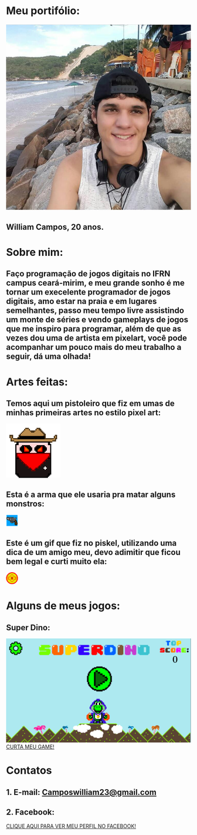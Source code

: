 # Meu portifólio:
 ![Imagem](Perfil.jpg)
## William Campos, 20 anos.

# Sobre mim:
## Faço programação de jogos digitais no IFRN campus ceará-mirim, e meu grande sonho é me tornar um execelente programador de jogos digitais, amo estar na praia e em lugares semelhantes, passo meu tempo livre assistindo um monte de séries e vendo gameplays de jogos que me inspiro para programar, além de que as vezes dou uma de artista em pixelart, você pode acompanhar um pouco mais do meu trabalho a seguir, dá uma olhada!

# Artes feitas:
## Temos aqui um pistoleiro que fiz em umas de minhas primeiras artes no estilo pixel art:
![Imagem](PERSON.png)

## Esta é a arma que ele usaria pra matar alguns monstros:
![Imagem](ARMA.png)

## Este é um gif que fiz no piskel, utilizando uma dica de um amigo meu, devo adimitir que ficou bem legal e curti muito ela:
![Imagem](MOEDA.gif)


# Alguns de meus jogos: 

## Super Dino:
![Imagem](Super-dino.png)
<a href = "https://lemuelmarques.github.io/SUPERDINO/" target = "_blank"> CURTA MEU GAME!  </a>
 <!-- 1. Adicionar um Link (url):
  [Clique aqui](https://pbs.twimg.com/profile_images/505770595422699521/n8bFETLR.jpeg)-->
  
 <!-- 2.Adicionar uma imagem da internet:
  ![Clique aqui](https://http2.mlstatic.com/caneca-porcelana-geek-simpsons-hommer-D_NQ_NP_646731-MLB26105730119_102017-F.jpg)-->
  
  <!--3. Adicionar uma imagem do computador (arquivo):
  ![Imagem](soul-eater-1.jpg)-->
 
  <!--4.Adicionar um link que seja a imagem : 
  [![Imagem1](813479_1.jpg)](http://Twitter.com)-->
  
  <!--5.Adicionar um link que seja a imagem e que abra em uma nova guia:
  <a href = "http://google.com" target  = "_blank" > ![Imagem](soul-eater-1.jpg) </a> -->
# Contatos

## 1. E-mail: Camposwilliam23@gmail.com
## 2. Facebook: 
<a href = "https://m.facebook.com/william.campos.7712?ref=bookmarks" target = "_blank">  CLIQUE AQUI PARA VER MEU PERFIL NO FACEBOOK!</a> 



